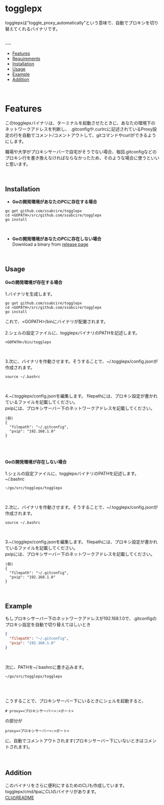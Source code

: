# togglepx

togglepxは"toggle_proxy_automatically"という意味で、自動でプロキシを切り替えてくれるバイナリです。

<br>
---
<br>

* [Features](#features)
* [Requirements](#requirements)
* [Installation](#installation)
* [Usage](#usage)
* [Example](#example)
* [Addition](#addition)

<br>

# Features
このtogglepxバイナリは、ターミナルを起動させたときに、あなたの環境下のネットワークアドレスを判断し、
.gitconfigや.curlrcに記述されているProxy設定の行を自動でコメント/コメントアウトして、gitコマンドやcurlができるようにします。  

職場や大学がプロキシサーバーで自宅がそうでない場合、毎回.gitconfigなどのプロキシ行を書き換えなければならなかったため、そのような場合に使うといいと思います。  

<br>

## Installation
* **Goの開発環境があなたのPCに存在する場合**
```
go get github.com/ssabcire/togglepx
cd <GOPATH>/src/github.com/ssabcire/togglepx
go install
```
<br>

* **Goの開発環境があなたのPCに存在しない場合**  
Download a binary from [release page](https://github.com/ssabcire/togglepx/releases)

<br>

## Usage
#### Goの開発環境が存在する場合
1.バイナリを生成します。
```
go get github.com/ssabcire/togglepx
cd <GOPATH>/src/github.com/ssabcire/togglepx
go install
```
これで、\<GOPATH>/binにバイナリが配置されます。  
<br>
2.シェルの設定ファイルに、togglepxバイナリのPATHを記述します。  
```
<GOPATH>/bin/togglepx
```
<br>

3.次に、バイナリを作動させます。そうすることで、~/.togglepx/config.jsonが作成されます。
```
source ~/.bashrc
```
<br>

4.~/.togglepx/config.jsonを編集します。
filepathには、プロキシ設定が書かれているファイルを記載してください。  
pxipには、プロキシサーバー下のネットワークアドレスを記載してください。  
```
(例)
{
  "filepath": "~/.gitconfig",
  "pxip": "192.168.1.0"
}
```
<br><br>

#### Goの開発環境が存在しない場合
1.シェルの設定ファイルに、togglepxバイナリのPATHを記述します。  
~/.bashrc  
```
~/go/src/togglepx/togglepx
```
<br>

2.次に、バイナリを作動させます。そうすることで、~/.togglepx/config.jsonが作成されます。  
```
source ~/.bashrc
```

<br>

3.~/.togglepx/config.jsonを編集します。
filepathには、プロキシ設定が書かれているファイルを記載してください。  
pxipには、プロキシサーバー下のネットワークアドレスを記載してください。  
```
(例)
{
  "filepath": "~/.gitconfig",
  "pxip": "192.168.1.0"
}
```

<br>

## Example
もしプロキシサーバー下のネットワークアドレスが192.168.1.0で、.gitconfigのプロキシ設定を自動で切り替えてほしいとき  

```json:~/.togglepx/config.json  
{
  "filepath": "~/.gitconfig",
  "pxip": "192.168.1.0"
}
```  
<br>

次に、PATHを~/.bashrcに書き込みます。
```
~/go/src/togglepx/togglepx
```
<br><br>

こうすることで、プロキシサーバー下にいるときにシェルを起動すると、
```
# proxy=<プロキシサーバー>:<ポート>
```
の部分が
```
proxy=<プロキシサーバー>:<ポート>
```
に、自動でコメントアウトされます(プロキシサーバー下にいないときはコメントされます)。  
<br><br>

## Addition
このバイナリをさらに便利にするためのCLIも作成しています。  
togglepx/cmd/tpaにCLIのバイナリがあります。  
[CLIのREADME](https://github.com/ssabcire/togglepx/blob/master/cmd/README.md)
